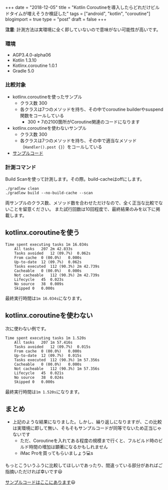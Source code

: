 +++
date = "2018-12-05"
title = "Kotlin Coroutineを導入したらどれだけビルドタイムが増えそうか検証した"
tags = ["android", "kotlin", "coroutine"]
blogimport = true
type = "post"
draft = false
+++

**注意**: 計測方法は実環境に全く即していないので意味がない可能性が高いです。

### 環境

- AGP3.4.0-alpha06
- Kotlin 1.3.10
- Kotlinx.coroutine 1.0.1
- Gradle 5.0

### 比較対象

- kotlinx.coroutineを使ったサンプル
  - クラス数 300
  - 各クラスは7つのメソッドを持ち、その中でcoroutine builderやsuspend関数をコールしている
    - 300 * 7の2100箇所がCoroutine関連のコードになります
- kotlinx.coroutineを使わないサンプル
  - クラス数 300
  - 各クラスは7つのメソッドを持ち、その中で適当なメソッド（`Handler().post {}`）をコールしている
- [サンプルコード](https://github.com/satoshun-android-example/CoroutineBuildPerfExample)

### 計測コマンド

Build Scanを使って計測します。その際。build-cacheはoffにします。

```command
./gradlew clean
./gradlew build --no-build-cache --scan
```

両サンプルのクラス数、メソッド数を合わせただけなので、全く正当な比較でないことを留意ください。
また試行回数は10回程度で、最終結果のみを以下に掲載します。

## kotlinx.coroutineを使う

```
Time spent executing tasks 1m 16.034s
    All tasks	207	2m 42.833s
    Tasks avoided	12 (09.7%)	0.062s
    From cache	0 (00.0%)	0.000s
    Up-to-date	12 (09.7%)	0.062s
    Tasks executed	112 (90.3%)	2m 42.739s
    Cacheable	0 (00.0%)	0.000s
    Not cacheable	112 (90.3%)	2m 42.739s
    Lifecycle	45	0.023s
    No source	38	0.009s
    Skipped	0	0.000s
```

最終実行時間は`1m 16.034s`になります。

## kotlinx.coroutineを使わない

次に使わない例です。

```
Time spent executing tasks 1m 1.520s
    All tasks	207	1m 57.416s
    Tasks avoided	12 (09.7%)	0.015s
    From cache	0 (00.0%)	0.000s
    Up-to-date	12 (09.7%)	0.015s
    Tasks executed	112 (90.3%)	1m 57.356s
    Cacheable	0 (00.0%)	0.000s
    Not cacheable	112 (90.3%)	1m 57.356s
    Lifecycle	45	0.021s
    No source	38	0.024s
    Skipped	0	0.000s
```

最終実行時間は`1m 1.520s`になります。

## まとめ

- 上記のような結果になりました。しかし、繰り返しになりますが、この比較は実環境に即して無い、そもそもサンプルコードが同等でないため正当じゃないです
  - ただ、Coroutineを入れてある程度の規模まで行くと、フルビルド時のビルド時間の増加は顕著になるかもしれません
  - iMac Proを買ってもらいましょう💻s

もっとこういうふうに比較してほしいであったり、間違っている部分があればご指摘いただければ幸いです😃

[サンプルコードはここにあります](https://github.com/satoshun-android-example/CoroutineBuildPerfExample)😃
